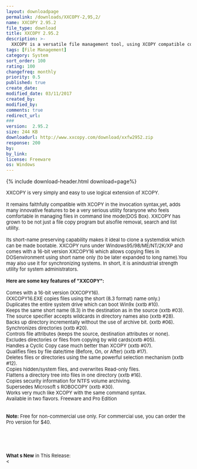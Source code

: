 ```yaml
---
layout: downloadpage
permalink: /downloads/XXCOPY-2,95,2/
name: XXCOPY 2.95.2
file_type: download
title: XXCOPY 2.95.2
description: >-
  XXCOPY is a versatile file management tool, using XCOPY compatible command syntax
tags: [File Management]
category: System
sort_order: 100
rating: 100
changefreq: monthly
priority: 0.5
published: true
create_date: 
modified_date: 03/11/2017
created_by: 
modified_by: 
comments: true
redirect_url: 
### 
version:  2.95.2
size: 244 KB
downloadurl: http://www.xxcopy.com/download/xxfw2952.zip
response: 200
by: 
by_link: 
license: Freeware
os: Windows
---
```


{% include download-header.html download=page%}

<p style="fix-download-text !important">
<p><font size="2"><p>XXCOPY is very simply and easy to use logical extension of XCOPY. <br />
<br />
It remains faithfully compatible with XCOPY in the invocation syntax,yet, adds many innovative features to be a very serious utility foranyone who feels comfortable in managing files in command line mode(DOS Box). XXCOPY has grown to be not just a file copy program but alsofile removal, search and list utility. <br />
<br />
Its short-name preserving capability makes it ideal to clone a systemdisk which can be made bootable. XXCOPY runs under Windows95/98/ME/NT/2K/XP and comes with a 16-bit version XXCOPY16 which allows copying files in DOSenvironment using short name only (to be later expanded to long name).You may also use it for synchronizing systems. In short, it is anindustrial strength utility for system administrators.<br />
<br />
<span><strong>Here are some key features of "XXCOPY":</strong></span><br />
<br />
Comes with a 16-bit version (XXCOPY16).<br />
(XXCOPY16.EXE copies files using the short (8.3 format) name only.) <br />
Duplicates the entire system drive which can boot Win9x (xxtb #10). <br />
Keeps the same short name (8.3) in the destination as in the source (xxtb #03). <br />
The source specifier accepts wildcards in directory names also (xxtb #28). <br />
Backs up directory incrementally without the use of archive bit. (xxtb #06). <br />
Synchronizes directories (xxtb #20). <br />
Controls file attributes (keeps the source, destination attributes or none). <br />
Excludes directories or files from copying by wild cards(xxtb #05). <br />
Handles a Cyclic Copy case much better than XCOPY (xxtb #07). <br />
Qualifies files by file date/time (Before, On, or After) (xxtb #17). <br />
Deletes files or directories using the same powerful selection mechanism (xxtb #12). <br />
Copies hidden/system files, and overwrites Read-only files. <br />
Flattens a directory tree into files in one directory (xxtb #16). <br />
Copies security information for NTFS volume archiving. <br />
Supersedes Microsoft s ROBOCOPY (xxtb #30). <br />
Works very much like XCOPY with the same command syntax. <br />
Available in two flavors. Freeware and Pro Edition <br />
<br />
<br />
<strong>Note:</strong> Free for non-commercial use only. For commercial use, you can order the Pro version for $40.</p>
<!-- google_ad_section_end -->
<p>&#160;</p>
<div class="celltext_big"><br />
<br />
<strong>What s New</strong> in This Release:<br />
&lt;</div></p></p>
